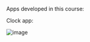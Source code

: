 Apps developed in this course:

Clock app:

![image](https://github.com/TiagoFernandes11/androi-app-course/assets/89404933/250406d3-9945-4a63-9d54-7d9603e44ed7)

